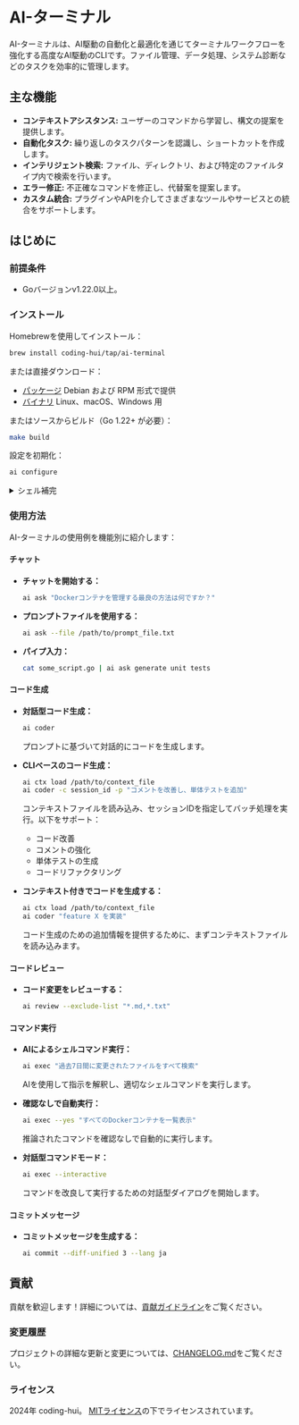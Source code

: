 # AI-ターミナル

AI-ターミナルは、AI駆動の自動化と最適化を通じてターミナルワークフローを強化する高度なAI駆動のCLIです。ファイル管理、データ処理、システム診断などのタスクを効率的に管理します。

## 主な機能

- **コンテキストアシスタンス:** ユーザーのコマンドから学習し、構文の提案を提供します。
- **自動化タスク:** 繰り返しのタスクパターンを認識し、ショートカットを作成します。
- **インテリジェント検索:** ファイル、ディレクトリ、および特定のファイルタイプ内で検索を行います。
- **エラー修正:** 不正確なコマンドを修正し、代替案を提案します。
- **カスタム統合:** プラグインやAPIを介してさまざまなツールやサービスとの統合をサポートします。

## はじめに

### 前提条件

- Goバージョンv1.22.0以上。

### インストール

Homebrewを使用してインストール：

```bash
brew install coding-hui/tap/ai-terminal
```

または直接ダウンロード：

- [パッケージ][releases] Debian および RPM 形式で提供
- [バイナリ][releases] Linux、macOS、Windows 用

[releases]: https://github.com/coding-hui/ai-terminal/releases

またはソースからビルド（Go 1.22+ が必要）：

```sh
make build
```

設定を初期化：
```sh
ai configure
```

<details>
<summary>シェル補完</summary>

すべてのパッケージとアーカイブには、Bash、ZSH、Fish、PowerShell 用の事前生成された補完ファイルが含まれています。

ソースからビルドした場合、以下のコマンドで生成できます：

```bash
ai completion bash -h
ai completion zsh -h
ai completion fish -h
ai completion powershell -h
```

パッケージ（Homebrew、Debs など）を使用する場合、シェルの設定が正しければ補完は自動的に設定されます。

</details>

### 使用方法

AI-ターミナルの使用例を機能別に紹介します：

#### チャット

- **チャットを開始する：**
  ```sh
  ai ask "Dockerコンテナを管理する最良の方法は何ですか？"
  ```

- **プロンプトファイルを使用する：**
  ```sh
  ai ask --file /path/to/prompt_file.txt
  ```

- **パイプ入力：**
  ```sh
  cat some_script.go | ai ask generate unit tests
  ```

#### コード生成

- **対話型コード生成：**
  ```sh
  ai coder
  ```
  プロンプトに基づいて対話的にコードを生成します。

- **CLIベースのコード生成：**
  ```sh
  ai ctx load /path/to/context_file
  ai coder -c session_id -p "コメントを改善し、単体テストを追加"
  ```
  コンテキストファイルを読み込み、セッションIDを指定してバッチ処理を実行。以下をサポート：
  - コード改善
  - コメントの強化
  - 単体テストの生成
  - コードリファクタリング

- **コンテキスト付きでコードを生成する：**
  ```sh
  ai ctx load /path/to/context_file
  ai coder "feature X を実装"
  ```
  コード生成のための追加情報を提供するために、まずコンテキストファイルを読み込みます。

#### コードレビュー

- **コード変更をレビューする：**
  ```sh
  ai review --exclude-list "*.md,*.txt"
  ```

#### コマンド実行

- **AIによるシェルコマンド実行：**
  ```sh
  ai exec "過去7日間に変更されたファイルをすべて検索"
  ```
  AIを使用して指示を解釈し、適切なシェルコマンドを実行します。

- **確認なしで自動実行：**
  ```sh
  ai exec --yes "すべてのDockerコンテナを一覧表示"
  ```
  推論されたコマンドを確認なしで自動的に実行します。

- **対話型コマンドモード：**
  ```sh
  ai exec --interactive
  ```
  コマンドを改良して実行するための対話型ダイアログを開始します。

#### コミットメッセージ

- **コミットメッセージを生成する：**
  ```sh
  ai commit --diff-unified 3 --lang ja
  ```

## 貢献

貢献を歓迎します！詳細については、[貢献ガイドライン](CONTRIBUTING.md)をご覧ください。

### 変更履歴

プロジェクトの詳細な更新と変更については、[CHANGELOG.md](CHANGELOG.md)をご覧ください。

### ライセンス

2024年 coding-hui。 [MITライセンス](LICENSE)の下でライセンスされています。
